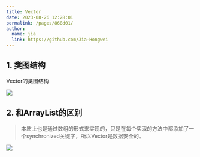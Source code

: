 ```yaml
---
title: Vector
date: 2023-08-26 12:28:01
permalink: /pages/868d01/
author: 
  name: jia
  link: https://github.com/Jia-Hongwei
---
```



## 1. 类图结构

Vector的类图结构

<img src="https://jsd.cdn.zzko.cn/gh/Jia-Hongwei/picx-images-hosting@master/20230830/image.3ropttqexty0.webp">


## 2. 和ArrayList的区别

> 本质上也是通过数组的形式来实现的，只是在每个实现的方法中都添加了一个synchronized关键字，所以Vector是数据安全的。

<img src="https://jsd.cdn.zzko.cn/gh/Jia-Hongwei/picx-images-hosting@master/20230830/image.4c8oa34roc60.webp">